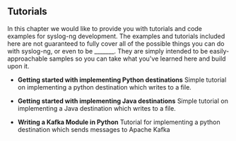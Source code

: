 ## Tutorials

In this chapter we would like to provide you with tutorials and code examples for syslog-ng development. The examples and tutorials included here are not guaranteed to fully cover all of the possible things you can do with syslog-ng, or even to be _______. They are simply intended to be easily-approachable samples so you can take what you've learned here and build upon it.

* **Getting started with implementing Python destinations** Simple tutorial on implementing a python destination which writes to a file.

* **Getting started with implementing Java destinations** Simple tutorial on implementing a Java destination which writes to a file.

* **Writing a Kafka Module in Python** Tutorial for implementing a python destination which sends messages to Apache Kafka

